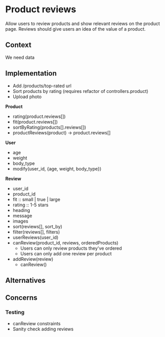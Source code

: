 # Product reviews
Allow users to review products and show relevant reviews on the product page. Reviews should give users an idea of the value of a product.

## Context
We need data

## Implementation
- Add /products/top-rated url
- Sort products by rating (requires refactor of controllers.product)
- Upload photo

**Product**
- rating(product.reviews[])
- fit(product.reviews[])
- sortByRating(products[].reviews[])
- productReviews(product) -> product.reviews[]

**User**
- age
- weight
- body_type
- modify(user_id, {age, weight, body_type})

**Review**
- user_id
- product_id
- fit :: small | true | large
- rating :: 1-5 stars
- heading
- message
- images
- sort(reviews[], sort_by)
- filter(reviews[], filters)
- userReviews(user_id)
- canReview(product_id, reviews, orderedProducts)
    - Users can only review products they've ordered
    - Users can only add one review per product
- addReview(review)
    - canReview()

## Alternatives

## Concerns
### Testing
- canReview constraints
- Sanity check adding reviews
